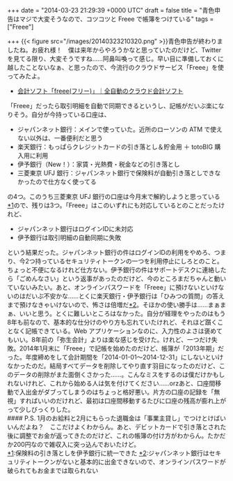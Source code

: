 
+++
date = "2014-03-23 21:29:39 +0000 UTC"
draft = false
title = "青色申告はマジで大変そうなので、コツコツと Freee で帳簿をつけている"
tags = ["Freee"]

+++
{{< figure src="/images/20140323210320.png"  >}}青色申告が終わりましたね。お疲れ様！　僕は来年からやろうかなと思っていたのだけど、Twitter を見てる限り、大変そうですね……阿鼻叫喚って感じ。早い目に準備しておくに越したことないなぁ、と思ったので、今流行のクラウドサービス「Freee」を使ってみたよ。

<ul>
<li><a href="http://www.freee.co.jp/">会計ソフト「freee(フリー)」｜全自動のクラウド会計ソフト</a></li>
</ul>「Freee」だったら取引明細を自動で同期できるというし、記帳がだいぶ楽になりそう。自分が今持っている口座は、

<ul>
<li>ジャパンネット銀行：メインで使っていた。近所のローソンの ATM で使えない以外は、一番便利だと思う</li>
<li>楽天銀行：もっぱらクレジットカードの引き落とし＆貯金用 ＋ totoBIG 購入用に利用</li>
<li>伊予銀行（New！）：家賃・光熱費・税金などの引き落とし</li>
<li>三菱東京 UFJ 銀行：ジャパンネット銀行で保険料が自動引き落としできなかったので仕方なく使ってる</li>
</ul>の4つ。このうち三菱東京 UFJ 銀行の口座は今月末で解約しようと思っている<a href="#f1" name="fn1" title="保険料の引き落としを伊予銀行に統一できた">*1</a>ので、残りは3つ。「Freee」はこのいずれにも対応しているとのことだったけれど、

<ul>
<li>ジャパンネット銀行はログインIDに未対応</li>
<li>伊予銀行は取引明細の自動同期に失敗</li>
</ul>という結果だった。ジャパンネット銀行の件はログインIDの利用をやめろ、つまり、今2つ持っているセキュリティトークンの一つを利用停止にしろとのこと。ちょっと不便になるけれど仕方ない。伊予銀行の件はサポートデスクに連絡したら「ごめんなさい」という返事があったのだけど、今のところまだちゃんと動いていないみたい。あと、オンラインパスワードを「Freee」に預けないといけないのはだいぶ不安かな……とくに楽天銀行・伊予銀行は「ひみつの質問」の答えまで預けなきゃいけないので、怖さは倍増だ<a href="#f2" name="fn2" title="ジャパンネット銀行はセキュリティトークンがないと基本的に出金できないので、オンラインパスワードが破られてもお金までは取られない">*2</a>。そほかの使い勝手は……まぁまぁ、いいと思う。とくに難しいところはなかった。自分が経理をやったのはもう8年も前なので、基本的な仕分けのやり方も忘れていたけれど、それほど躓くことなく記帳できている。Web アプリケーションなのに、入力性のよさは褒めてもいい。8年前の「弥生会計」よりは楽な感じを受けた。けれど、一つだけ失敗。2014年1月末に「Freee」で記帳を始めたのだけど、帳簿が「2013年期」だった。年度締めをして会計期間を「2014-01-01～2014-12-31」にしないといけなかったのだ。結局すべてデータを削除してやり直す羽目になったのだけど、このデータの削除がまた面倒くさかった……。こんなミスをするのは僕だけかもしれないけれど、これから始める人は気を付けてください……orzあと、口座間移動で入出金がダブってしまうのはちょっと格好悪い。片方の口座の記録を「無視」すればいいのだけれど、最初は口座間移動するたびに口座の残高が膨れ上がって少しびっくりした。

<div class="section">
    #### P.S.
    1月のお給料と2月にもらった退職金は「事業主貸し」でつけとけばいいんだよね？　ここだけよくわからん。あと、デビットカードで引き落とされた後に調整でお金が返ってきたのだけど、これの帳簿の付け方がわからん。たかだか200円なので雑収入に突っ込んでおいたけど。

</div><div class="footnote">
<a href="#fn1" name="f1" class="footnote-number">*1</a><span class="footnote-delimiter">:</span><span class="footnote-text">保険料の引き落としを伊予銀行に統一できた</span>
<a href="#fn2" name="f2" class="footnote-number">*2</a><span class="footnote-delimiter">:</span><span class="footnote-text">ジャパンネット銀行はセキュリティトークンがないと基本的に出金できないので、オンラインパスワードが破られてもお金までは取られない</span>
</div>

